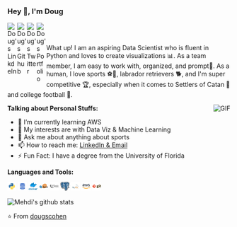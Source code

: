 ### Hey 👋, I'm Doug

<a href="https://www.linkedin.com/in/dougscohen/">
  <img align="left" alt="Doug's LinkdeIn" width="22px" src="https://cdn.jsdelivr.net/npm/simple-icons@v3/icons/linkedin.svg" />
</a>
<a href="https://github.com/dougscohen">
  <img align="left" alt="Doug's Github" width="22px" src="https://cdn.jsdelivr.net/npm/simple-icons@3.1.0/icons/github.svg" />
</a>
<a href="https://twitter.com/dougscohen3">
  <img align="left" alt="Doug's Twitter" width="22px" src="https://cdn.jsdelivr.net/npm/simple-icons@v3/icons/twitter.svg" />
</a>
<a href="https://dougscohen.github.io/">
  <img align="left" alt="Doug's Portfolio" width="22px" src="https://image.flaticon.com/icons/svg/598/598229.svg" />
</a>

<br />
<br />

What up! I am an aspiring Data Scientist who is fluent in Python and loves to create visualizations 📊. As a team member, I am easy to work with, organized, and prompt💯. As a human, I love sports ⚽🏀, labrador retrievers 🐕, and I'm super competitive 🏆, especially when it comes to Settlers of Catan 🎲 and college football 🏈. 

  <img align="right" alt="GIF" src="https://media0.giphy.com/media/mW05nwEyXLP0Y/giphy.gif" />

**Talking about Personal Stuffs:**

- 🌱 I’m currently learning AWS 
- 🤔 My interests are with Data Viz & Machine Learning
- 💬 Ask me about anything about sports
- 📫 How to reach me: [LinkedIn & Email](https://www.linkedin.com/in/dougcohen3/detail/contact-info/)
- ⚡ Fun Fact: I have a degree from the University of Florida


**Languages and Tools:**  

<code><img height="20" src="https://raw.githubusercontent.com/github/explore/80688e429a7d4ef2fca1e82350fe8e3517d3494d/topics/python/python.png"></code>
<code><img height="20" src="https://raw.githubusercontent.com/github/explore/80688e429a7d4ef2fca1e82350fe8e3517d3494d/topics/sql/sql.png"></code>
<code><img height="20" src="https://raw.githubusercontent.com/github/explore/80688e429a7d4ef2fca1e82350fe8e3517d3494d/topics/docker/docker.png"></code>
<code><img height="20" src="https://raw.githubusercontent.com/github/explore/80688e429a7d4ef2fca1e82350fe8e3517d3494d/topics/scikit-learn/scikit-learn.png"></code>
<code><img height="20" src="https://raw.githubusercontent.com/github/explore/80688e429a7d4ef2fca1e82350fe8e3517d3494d/topics/flask/flask.png"></code>
<code><img height="20" src="https://raw.githubusercontent.com/github/explore/80688e429a7d4ef2fca1e82350fe8e3517d3494d/topics/postgresql/postgresql.png"></code>
<code><img height="20" src="https://raw.githubusercontent.com/github/explore/80688e429a7d4ef2fca1e82350fe8e3517d3494d/topics/mysql/mysql.png"></code>
<code><img height="20" src="https://raw.githubusercontent.com/github/explore/80688e429a7d4ef2fca1e82350fe8e3517d3494d/topics/aws/aws.png"></code>
<code><img height="20" src="https://raw.githubusercontent.com/github/explore/80688e429a7d4ef2fca1e82350fe8e3517d3494d/topics/git/git.png"></code>

![Mehdi's github stats](https://github-readme-stats.vercel.app/api?username=dougscohen&show_icons=true&hide_border=true)

⭐️ From [dougscohen](https://github.com/dougscohen)

